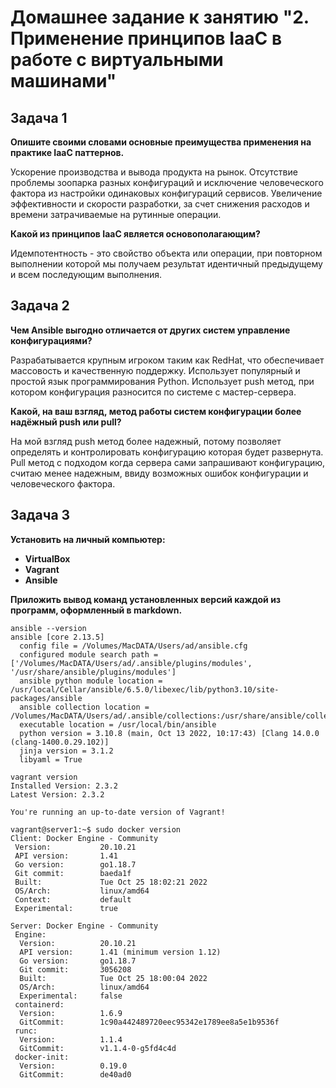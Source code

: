 
# Домашнее задание к занятию "2. Применение принципов IaaC в работе с виртуальными машинами"

## Задача 1

**Опишите своими словами основные преимущества применения на практике IaaC паттернов.**

Ускорение производства и вывода продукта на рынок.
Отсутствие проблемы зоопарка разных конфигураций и исключение человеческого фактора из настройки одинаковых конфигураций сервисов.
Увеличение эффективности и скорости разработки, за счет снижения расходов и  времени затрачиваемые на рутинные операции.

**Какой из принципов IaaC является основополагающим?**

Идемпотентность - это свойство объекта или операции, при повторном выполнении которой мы получаем результат идентичный предыдущему и всем последующим выполнения.

## Задача 2

**Чем Ansible выгодно отличается от других систем управление конфигурациями?**

Разрабатывается крупным игроком таким как RedHat, что обеспечивает массовость и качественную поддержку.
Использует популярный и простой язык программирования Python.
Использует push метод, при котором конфигурация разносится по системе с мастер-сервера.


**Какой, на ваш взгляд, метод работы систем конфигурации более надёжный push или pull?**
 
На мой взгляд push метод более надежный, потому позволяет определять и контролировать конфигурацию которая будет развернута.
Pull метод с подходом когда сервера сами запрашивают конфигурацию, считаю менее надежным, ввиду возможных ошибок конфигурации и человеческого фактора.

## Задача 3
**Установить на личный компьютер:**

- **VirtualBox**
- **Vagrant**
- **Ansible**

**Приложить вывод команд установленных версий каждой из программ, оформленный в markdown.**

```
ansible --version
ansible [core 2.13.5]
  config file = /Volumes/MacDATA/Users/ad/ansible.cfg
  configured module search path = ['/Volumes/MacDATA/Users/ad/.ansible/plugins/modules', '/usr/share/ansible/plugins/modules']
  ansible python module location = /usr/local/Cellar/ansible/6.5.0/libexec/lib/python3.10/site-packages/ansible
  ansible collection location = /Volumes/MacDATA/Users/ad/.ansible/collections:/usr/share/ansible/collections
  executable location = /usr/local/bin/ansible
  python version = 3.10.8 (main, Oct 13 2022, 10:17:43) [Clang 14.0.0 (clang-1400.0.29.102)]
  jinja version = 3.1.2
  libyaml = True
```

```
vagrant version
Installed Version: 2.3.2
Latest Version: 2.3.2

You're running an up-to-date version of Vagrant!
```
```
vagrant@server1:~$ sudo docker version
Client: Docker Engine - Community
 Version:           20.10.21
 API version:       1.41
 Go version:        go1.18.7
 Git commit:        baeda1f
 Built:             Tue Oct 25 18:02:21 2022
 OS/Arch:           linux/amd64
 Context:           default
 Experimental:      true

Server: Docker Engine - Community
 Engine:
  Version:          20.10.21
  API version:      1.41 (minimum version 1.12)
  Go version:       go1.18.7
  Git commit:       3056208
  Built:            Tue Oct 25 18:00:04 2022
  OS/Arch:          linux/amd64
  Experimental:     false
 containerd:
  Version:          1.6.9
  GitCommit:        1c90a442489720eec95342e1789ee8a5e1b9536f
 runc:
  Version:          1.1.4
  GitCommit:        v1.1.4-0-g5fd4c4d
 docker-init:
  Version:          0.19.0
  GitCommit:        de40ad0
  ```